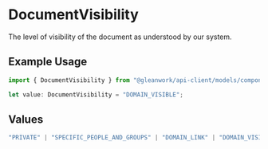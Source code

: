 # DocumentVisibility

The level of visibility of the document as understood by our system.

## Example Usage

```typescript
import { DocumentVisibility } from "@gleanwork/api-client/models/components";

let value: DocumentVisibility = "DOMAIN_VISIBLE";
```

## Values

```typescript
"PRIVATE" | "SPECIFIC_PEOPLE_AND_GROUPS" | "DOMAIN_LINK" | "DOMAIN_VISIBLE" | "PUBLIC_LINK" | "PUBLIC_VISIBLE"
```